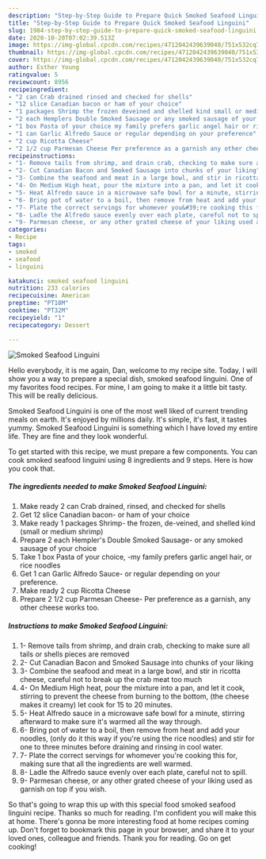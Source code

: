 ```yaml
---
description: "Step-by-Step Guide to Prepare Quick Smoked Seafood Linguini"
title: "Step-by-Step Guide to Prepare Quick Smoked Seafood Linguini"
slug: 1984-step-by-step-guide-to-prepare-quick-smoked-seafood-linguini
date: 2020-10-20T07:02:39.513Z
image: https://img-global.cpcdn.com/recipes/4712042439639040/751x532cq70/smoked-seafood-linguini-recipe-main-photo.jpg
thumbnail: https://img-global.cpcdn.com/recipes/4712042439639040/751x532cq70/smoked-seafood-linguini-recipe-main-photo.jpg
cover: https://img-global.cpcdn.com/recipes/4712042439639040/751x532cq70/smoked-seafood-linguini-recipe-main-photo.jpg
author: Esther Young
ratingvalue: 5
reviewcount: 8956
recipeingredient:
- "2 can Crab drained rinsed and checked for shells"
- "12 slice Canadian bacon or ham of your choice"
- "1 packages Shrimp the frozen deveined and shelled kind small or medium shrimp"
- "2 each Hemplers Double Smoked Sausage or any smoked sausage of your choice"
- "1 box Pasta of your choice my family prefers garlic angel hair or rice noodles"
- "1 can Garlic Alfredo Sauce or regular depending on your preference"
- "2 cup Ricotta Cheese"
- "2 1/2 cup Parmesan Cheese Per preference as a garnish any other cheese works too"
recipeinstructions:
- "1- Remove tails from shrimp, and drain crab, checking to make sure all tails or shells pieces are removed"
- "2- Cut Canadian Bacon and Smoked Sausage into chunks of your liking"
- "3- Combine the seafood and meat in a large bowl, and stir in ricotta cheese, careful not to break up the crab meat too much"
- "4- On Medium High heat, pour the mixture into a pan, and let it cook, stirring to prevent the cheese from burning to the bottom, (the cheese makes it creamy) let cook for 15 to 20 minutes."
- "5- Heat Alfredo sauce in a microwave safe bowl for a minute, stirring afterward to make sure it&#39;s warmed all the way through."
- "6- Bring pot of water to a boil, then remove from heat and add your noodles, (only do it this way if you&#39;re using the rice noodles) and stir for one to three minutes before draining and rinsing in cool water."
- "7- Plate the correct servings for whomever you&#39;re cooking this for, making sure that all the ingredients are well warmed."
- "8- Ladle the Alfredo sauce evenly over each plate, careful not to spill."
- "9- Parmesan cheese, or any other grated cheese of your liking used as garnish on top if you wish."
categories:
- Recipe
tags:
- smoked
- seafood
- linguini

katakunci: smoked seafood linguini 
nutrition: 233 calories
recipecuisine: American
preptime: "PT18M"
cooktime: "PT32M"
recipeyield: "1"
recipecategory: Dessert

---
```



![Smoked Seafood Linguini](https://img-global.cpcdn.com/recipes/4712042439639040/751x532cq70/smoked-seafood-linguini-recipe-main-photo.jpg)

Hello everybody, it is me again, Dan, welcome to my recipe site. Today, I will show you a way to prepare a special dish, smoked seafood linguini. One of my favorites food recipes. For mine, I am going to make it a little bit tasty. This will be really delicious.

Smoked Seafood Linguini is one of the most well liked of current trending meals on earth. It's enjoyed by millions daily. It's simple, it's fast, it tastes yummy. Smoked Seafood Linguini is something which I have loved my entire life. They are fine and they look wonderful.




To get started with this recipe, we must prepare a few components. You can cook smoked seafood linguini using 8 ingredients and 9 steps. Here is how you cook that.

<!--inarticleads1-->

##### The ingredients needed to make Smoked Seafood Linguini:

1. Make ready 2 can Crab drained, rinsed, and checked for shells
1. Get 12 slice Canadian bacon- or ham of your choice
1. Make ready 1 packages Shrimp- the frozen, de-veined, and shelled kind (small or medium shrimp)
1. Prepare 2 each Hempler&#39;s Double Smoked Sausage- or any smoked sausage of your choice
1. Take 1 box Pasta of your choice, -my family prefers garlic angel hair, or rice noodles
1. Get 1 can Garlic Alfredo Sauce- or regular depending on your preference.
1. Make ready 2 cup Ricotta Cheese
1. Prepare 2 1/2 cup Parmesan Cheese- Per preference as a garnish, any other cheese works too.




<!--inarticleads2-->

##### Instructions to make Smoked Seafood Linguini:

1. 1- Remove tails from shrimp, and drain crab, checking to make sure all tails or shells pieces are removed
1. 2- Cut Canadian Bacon and Smoked Sausage into chunks of your liking
1. 3- Combine the seafood and meat in a large bowl, and stir in ricotta cheese, careful not to break up the crab meat too much
1. 4- On Medium High heat, pour the mixture into a pan, and let it cook, stirring to prevent the cheese from burning to the bottom, (the cheese makes it creamy) let cook for 15 to 20 minutes.
1. 5- Heat Alfredo sauce in a microwave safe bowl for a minute, stirring afterward to make sure it&#39;s warmed all the way through.
1. 6- Bring pot of water to a boil, then remove from heat and add your noodles, (only do it this way if you&#39;re using the rice noodles) and stir for one to three minutes before draining and rinsing in cool water.
1. 7- Plate the correct servings for whomever you&#39;re cooking this for, making sure that all the ingredients are well warmed.
1. 8- Ladle the Alfredo sauce evenly over each plate, careful not to spill.
1. 9- Parmesan cheese, or any other grated cheese of your liking used as garnish on top if you wish.




So that's going to wrap this up with this special food smoked seafood linguini recipe. Thanks so much for reading. I'm confident you will make this at home. There's gonna be more interesting food at home recipes coming up. Don't forget to bookmark this page in your browser, and share it to your loved ones, colleague and friends. Thank you for reading. Go on get cooking!
